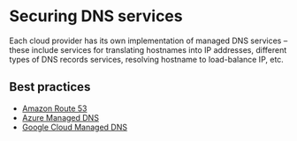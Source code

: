 # Securing DNS services

Each cloud provider has its own implementation of managed DNS services – these include services for translating hostnames into IP addresses, different types of DNS records services, resolving hostname to load-balance IP, etc.

## Best practices

* [Amazon Route 53](../aws/route53.md)
* [Azure Managed DNS](../azure/dns.md)
* [Google Cloud Managed DNS](../gcp/dns.md)
